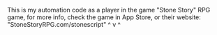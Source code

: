 This is my automation code as a player in the game "Stone Story" RPG game,
for more info, check the game in App Store, or their website: "StoneStoryRPG.com/stonescript" ^ v ^

